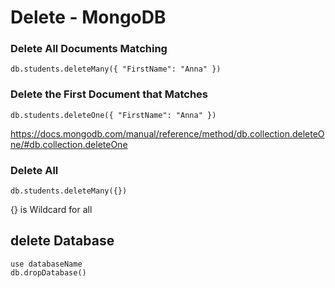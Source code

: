 # Delete - MongoDB

### Delete All Documents Matching

```
db.students.deleteMany({ "FirstName": "Anna" })
```

### Delete the First Document that Matches

```
db.students.deleteOne({ "FirstName": "Anna" })
```

https://docs.mongodb.com/manual/reference/method/db.collection.deleteOne/#db.collection.deleteOne

### Delete All

```
db.students.deleteMany({})
```

{} is Wildcard for all

## delete Database

```
use databaseName 
db.dropDatabase()
```


